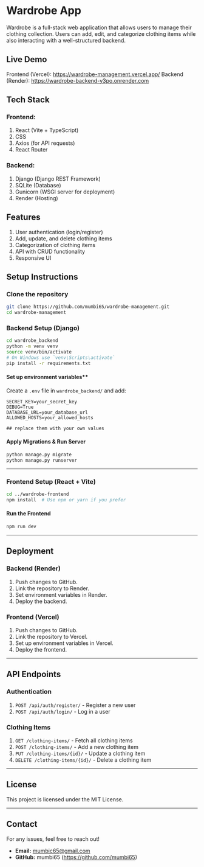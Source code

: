 # Wardrobe App

Wardrobe is a full-stack web application that allows users to manage their clothing collection. Users can add, edit, and categorize clothing items while also interacting with a well-structured backend.

## Live Demo
  Frontend (Vercel): https://wardrobe-management.vercel.app/
  Backend (Render): https://wardrobe-backend-y3po.onrender.com
  

## Tech Stack
### Frontend:
1. React (Vite + TypeScript)
2. CSS
3. Axios (for API requests)
4. React Router

### Backend:
1. Django (Django REST Framework)
2. SQLite (Database)
3. Gunicorn (WSGI server for deployment)
4. Render (Hosting)


## Features
1. User authentication (login/register)
2. Add, update, and delete clothing items
3. Categorization of clothing items
4. API with CRUD functionality
5. Responsive UI


## Setup Instructions

### Clone the repository
```sh
git clone https://github.com/mumbi65/wardrobe-management.git
cd wardrobe-management
```

### Backend Setup (Django)
```sh
cd wardrobe_backend
python -m venv venv
source venv/bin/activate
# On Windows use `venv\Scripts\activate`
pip install -r requirements.txt
```

#### Set up environment variables**
Create a `.env` file in `wardrobe_backend/` and add:
```env
SECRET_KEY=your_secret_key
DEBUG=True
DATABASE_URL=your_database_url
ALLOWED_HOSTS=your_allowed_hosts

## replace them with your own values 
```

#### Apply Migrations & Run Server
```sh
python manage.py migrate
python manage.py runserver
```

---

### Frontend Setup (React + Vite)
```sh
cd ../wardrobe-frontend
npm install  # Use npm or yarn if you prefer
```

#### **Run the Frontend**
```sh
npm run dev
```

---

## Deployment
### Backend (Render)
1. Push changes to GitHub.
2. Link the repository to Render.
3. Set environment variables in Render.
4. Deploy the backend.

### Frontend (Vercel)
1. Push changes to GitHub.
2. Link the repository to Vercel.
3. Set up environment variables in Vercel.
4. Deploy the frontend.

---

## API Endpoints
### Authentication
1. `POST /api/auth/register/` - Register a new user
2. `POST /api/auth/login/` - Log in a user

### Clothing Items
1. `GET /clothing-items/` - Fetch all clothing items
2. `POST /clothing-items/` - Add a new clothing item
3. `PUT /clothing-items/{id}/` - Update a clothing item
4. `DELETE /clothing-items/{id}/` - Delete a clothing item

---

##  License
This project is licensed under the MIT License.

---

## Contact
For any issues, feel free to reach out!

- **Email:** mumbic65@gmail.com
- **GitHub:** mumbi65 (https://github.com/mumbi65)

